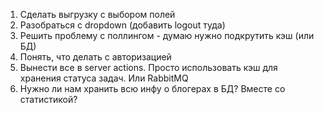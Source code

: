 1. Сделать выгрузку с выбором полей
2. Разобраться с dropdown (добавить logout туда)
3. Решить проблему с поллингом - думаю нужно подкрутить кэш (или БД)
4. Понять, что делать с авторизацией
5. Вынести все в server actions. Просто использовать кэш для хранения статуса задач. Или RabbitMQ
6. Нужно ли нам хранить всю инфу о блогерах в БД? Вместе со статистикой?

